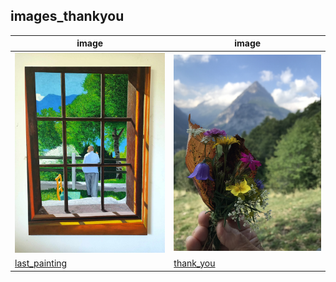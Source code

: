 ## images_thankyou

|image|image|
|---|---|
| <img src="../assets/images_thankyou/last_painting.jpg" width="300px" /> | <img src="../assets/images_thankyou/thank_you.jpg" width="300px" /> |
| [last_painting](https://sigrid-paintings.s3.amazonaws.com/assets/images_thankyou/last_painting.jpg) | [thank_you](https://sigrid-paintings.s3.amazonaws.com/assets/images_thankyou/thank_you.jpg) |

